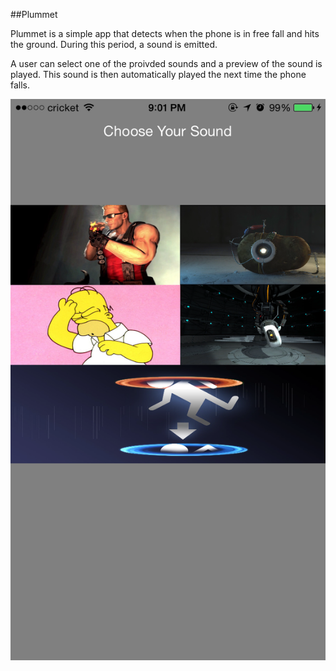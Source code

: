 ##Plummet 

Plummet is a simple app that detects when the phone is in free fall and hits the ground. During this period, a sound is emitted.

A user can select one of the proivded sounds and a preview of the sound is played. This sound is then automatically played the next time the phone falls.

<img src="https://raw.githubusercontent.com/DaveCabrera/Plummet/master/Plummet/Images.xcassets/Plummet.imageset/Plummet.png" alt="UI" style="width:375;height:667">